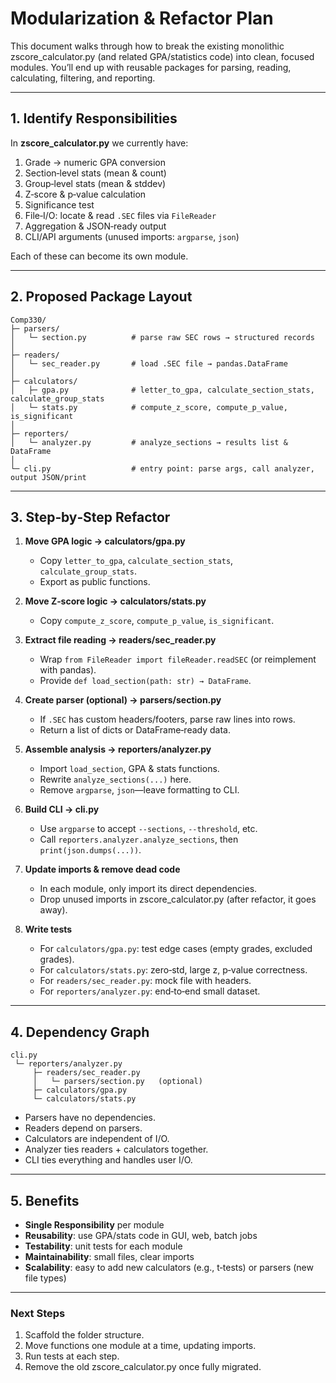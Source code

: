 # Modularization & Refactor Plan

This document walks through how to break the existing monolithic zscore_calculator.py (and related GPA/statistics code) into clean, focused modules. You’ll end up with reusable packages for parsing, reading, calculating, filtering, and reporting.

---

## 1. Identify Responsibilities

In **zscore_calculator.py** we currently have:

1. Grade → numeric GPA conversion  
2. Section‐level stats (mean & count)  
3. Group‐level stats (mean & stddev)  
4. Z‑score & p‑value calculation  
5. Significance test  
6. File‐I/O: locate & read `.SEC` files via `FileReader`  
7. Aggregation & JSON‑ready output  
8. CLI/API arguments (unused imports: `argparse`, `json`)

Each of these can become its own module.

---

## 2. Proposed Package Layout

```
Comp330/
├─ parsers/
│   └─ section.py          # parse raw SEC rows → structured records
│
├─ readers/
│   └─ sec_reader.py       # load .SEC file → pandas.DataFrame
│
├─ calculators/
│   ├─ gpa.py              # letter_to_gpa, calculate_section_stats, calculate_group_stats
│   └─ stats.py            # compute_z_score, compute_p_value, is_significant
│
├─ reporters/
│   └─ analyzer.py         # analyze_sections → results list & DataFrame
│
└─ cli.py                  # entry point: parse args, call analyzer, output JSON/print
```

---

## 3. Step‑by‑Step Refactor

1. **Move GPA logic → calculators/gpa.py**  
   - Copy `letter_to_gpa`, `calculate_section_stats`, `calculate_group_stats`.  
   - Export as public functions.  

2. **Move Z‑score logic → calculators/stats.py**  
   - Copy `compute_z_score`, `compute_p_value`, `is_significant`.  

3. **Extract file reading → readers/sec_reader.py**  
   - Wrap `from FileReader import fileReader.readSEC` (or reimplement with pandas).  
   - Provide `def load_section(path: str) → DataFrame`.  

4. **Create parser (optional) → parsers/section.py**  
   - If `.SEC` has custom headers/footers, parse raw lines into rows.  
   - Return a list of dicts or DataFrame‐ready data.  

5. **Assemble analysis → reporters/analyzer.py**  
   - Import `load_section`, GPA & stats functions.  
   - Rewrite `analyze_sections(...)` here.  
   - Remove `argparse`, `json`—leave formatting to CLI.  

6. **Build CLI → cli.py**  
   - Use `argparse` to accept `--sections`, `--threshold`, etc.  
   - Call `reporters.analyzer.analyze_sections`, then `print(json.dumps(...))`.  

7. **Update imports & remove dead code**  
   - In each module, only import its direct dependencies.  
   - Drop unused imports in zscore_calculator.py (after refactor, it goes away).  

8. **Write tests**  
   - For `calculators/gpa.py`: test edge cases (empty grades, excluded grades).  
   - For `calculators/stats.py`: zero‐std, large z, p‐value correctness.  
   - For `readers/sec_reader.py`: mock file with headers.  
   - For `reporters/analyzer.py`: end‐to‐end small dataset.  

---

## 4. Dependency Graph

```
cli.py
 └─ reporters/analyzer.py
     ├─ readers/sec_reader.py
     │   └─ parsers/section.py   (optional)
     ├─ calculators/gpa.py
     └─ calculators/stats.py
```

- Parsers have no dependencies.  
- Readers depend on parsers.  
- Calculators are independent of I/O.  
- Analyzer ties readers + calculators together.  
- CLI ties everything and handles user I/O.

---

## 5. Benefits

- **Single Responsibility** per module  
- **Reusability**: use GPA/stats code in GUI, web, batch jobs  
- **Testability**: unit tests for each module  
- **Maintainability**: small files, clear imports  
- **Scalability**: easy to add new calculators (e.g., t‑tests) or parsers (new file types)

---

### Next Steps

1. Scaffold the folder structure.  
2. Move functions one module at a time, updating imports.  
3. Run tests at each step.  
4. Remove the old zscore_calculator.py once fully migrated.